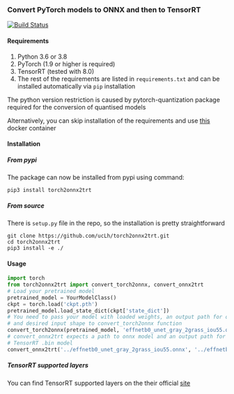 ### Convert PyTorch models to ONNX and then to TensorRT
[![Build Status](https://app.travis-ci.com/ucLh/torch2onnx2trt.svg?branch=master)](https://app.travis-ci.com/ucLh/torch2onnx2trt)
#### Requirements
1) Python 3.6 or 3.8
2) PyTorch (1.9 or higher is required)
3) TensorRT (tested with 8.0)
4) The rest of the requirements are listed in `requirements.txt` and can
 be installed automatically via `pip` installation
 
The python version restriction is caused by pytorch-quantization package
required for the conversion of quantised models 
 
Alternatively, you can skip installation of the requirements and use 
[this](https://hub.docker.com/r/uclh/tensorrt_pytorch) docker container 
 
#### Installation

##### From pypi
The package can now be installed from pypi using command:
```
pip3 install torch2onnx2trt
```

##### From source
There is `setup.py` file in the repo, so the installation is pretty 
straightforward
```
git clone https://github.com/ucLh/torch2onnx2trt.git
cd torch2onnx2trt
pip3 install -e ./
```

#### Usage
```python
import torch
from torch2onnx2trt import convert_torch2onnx, convert_onnx2trt
# Load your pretrained model
pretrained_model = YourModelClass()
ckpt = torch.load('ckpt.pth')
pretrained_model.load_state_dict(ckpt['state_dict'])
# You need to pass your model with loaded weights, an output path for onnx model
# and desired input shape to convert_torch2onnx function
convert_torch2onnx(pretrained_model, 'effnetb0_unet_gray_2grass_iou55.onnx', (1, 3, 640, 1280))
# convert_onnx2trt expects a path to onnx model and an output path for resulting
# TensorRT .bin model
convert_onnx2trt('../effnetb0_unet_gray_2grass_iou55.onnx', '../effnetb0_unet_gray_2grass_iou55.bin')
```

##### TensorRT supported layers
You can find TensorRT supported layers on the their official [site](https://docs.nvidia.com/deeplearning/tensorrt/support-matrix/index.html#layers-matrix)
